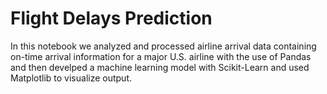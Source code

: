 # Flight Delays Prediction

In this notebook we analyzed and processed airline arrival data containing on-time arrival information for a major U.S. airline with the use of Pandas and then develped a machine learning model with Scikit-Learn and used Matplotlib to visualize output.